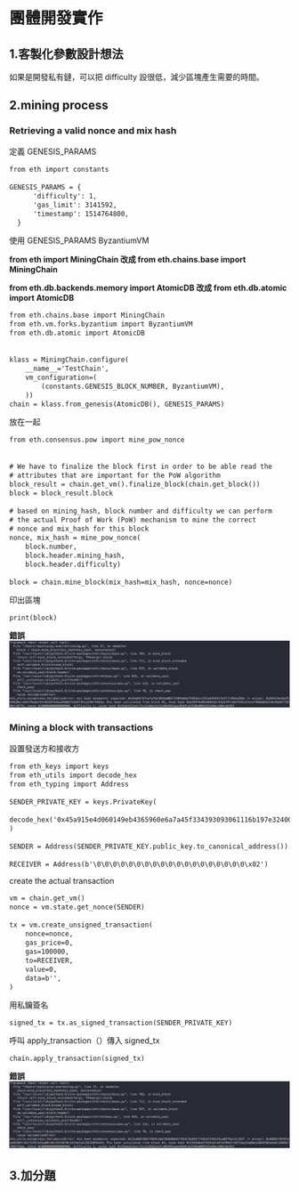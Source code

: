 # 團體開發實作

## 1.客製化參數設計想法

如果是開發私有鏈，可以把 difficulty 設很低，減少區塊產生需要的時間。

## 2.mining process

### Retrieving a valid nonce and mix hash

定義 GENESIS_PARAMS
```
from eth import constants

GENESIS_PARAMS = {
      'difficulty': 1,
      'gas_limit': 3141592,
      'timestamp': 1514764800,
  }
```

使用 GENESIS_PARAMS ByzantiumVM

**from eth import MiningChain 改成 from eth.chains.base import MiningChain**

**from eth.db.backends.memory import AtomicDB 改成 from eth.db.atomic import AtomicDB**
```
from eth.chains.base import MiningChain
from eth.vm.forks.byzantium import ByzantiumVM
from eth.db.atomic import AtomicDB


klass = MiningChain.configure(
    __name__='TestChain',
    vm_configuration=(
        (constants.GENESIS_BLOCK_NUMBER, ByzantiumVM),
    ))
chain = klass.from_genesis(AtomicDB(), GENESIS_PARAMS)
```

放在一起
```
from eth.consensus.pow import mine_pow_nonce


# We have to finalize the block first in order to be able read the
# attributes that are important for the PoW algorithm
block_result = chain.get_vm().finalize_block(chain.get_block())
block = block_result.block

# based on mining_hash, block number and difficulty we can perform
# the actual Proof of Work (PoW) mechanism to mine the correct
# nonce and mix_hash for this block
nonce, mix_hash = mine_pow_nonce(
    block.number,
    block.header.mining_hash,
    block.header.difficulty)

block = chain.mine_block(mix_hash=mix_hash, nonce=nonce)
```

印出區塊
```
print(block)
```

**錯誤**
![](./err1.png)

### Mining a block with transactions

設置發送方和接收方
```
from eth_keys import keys
from eth_utils import decode_hex
from eth_typing import Address

SENDER_PRIVATE_KEY = keys.PrivateKey(
  decode_hex('0x45a915e4d060149eb4365960e6a7a45f334393093061116b197e3240065ff2d8')
)

SENDER = Address(SENDER_PRIVATE_KEY.public_key.to_canonical_address())

RECEIVER = Address(b'\0\0\0\0\0\0\0\0\0\0\0\0\0\0\0\0\0\0\0\x02')
```

create the actual transaction

```
vm = chain.get_vm()
nonce = vm.state.get_nonce(SENDER)

tx = vm.create_unsigned_transaction(
    nonce=nonce,
    gas_price=0,
    gas=100000,
    to=RECEIVER,
    value=0,
    data=b'',
)
```

用私鑰簽名
```
signed_tx = tx.as_signed_transaction(SENDER_PRIVATE_KEY)
```

呼叫 apply_transaction（）傳入 signed_tx
```
chain.apply_transaction(signed_tx)
```

**錯誤**
![](./err2.png)

## 3.加分題

